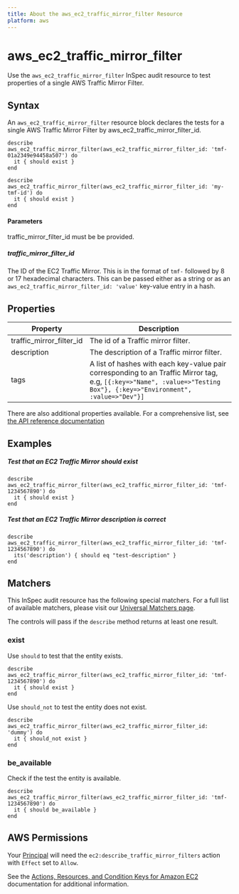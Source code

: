 ```yaml
---
title: About the aws_ec2_traffic_mirror_filter Resource
platform: aws
---
```


# aws\_ec2\_traffic\_mirror\_filter

Use the `aws_ec2_traffic_mirror_filter` InSpec audit resource to test properties of a single AWS Traffic Mirror Filter.

## Syntax

An `aws_ec2_traffic_mirror_filter` resource block declares the tests for a single AWS Traffic Mirror Filter by aws_ec2_traffic_mirror_filter_id.

    describe aws_ec2_traffic_mirror_filter(aws_ec2_traffic_mirror_filter_id: 'tmf-01a2349e94458a507') do
      it { should exist }
    end

    describe aws_ec2_traffic_mirror_filter(aws_ec2_traffic_mirror_filter_id: 'my-tmf-id') do
      it { should exist }
    end

#### Parameters

traffic_mirror_filter_id must be be provided.

##### traffic\_mirror\_filter\_id

The ID of the EC2 Traffic Mirror. This is in the format of `tmf-` followed by 8 or 17 hexadecimal characters.
This can be passed either as a string or as an `aws_ec2_traffic_mirror_filter_id: 'value'` key-value entry in a hash.

## Properties
|Property                 | Description|
| ---                     | --- |
|traffic_mirror_filter_id     | The id of a Traffic mirror filter.|
|description                  | The description of a Traffic mirror filter.|
|tags                         | A list of hashes with each key-value pair corresponding to an Traffic Mirror tag, e.g, `[{:key=>"Name", :value=>"Testing Box"}, {:key=>"Environment", :value=>"Dev"}]`|

There are also additional properties available. For a comprehensive list, see [the API reference documentation](https://docs.aws.amazon.com/AWSEC2/latest/APIReference/API_Instance.html)

## Examples

##### Test that an EC2 Traffic Mirror should exist
    describe aws_ec2_traffic_mirror_filter(aws_ec2_traffic_mirror_filter_id: 'tmf-1234567890') do
      it { should exist }
    end

##### Test that an EC2 Traffic Mirror description is correct
    describe aws_ec2_traffic_mirror_filter(aws_ec2_traffic_mirror_filter_id: 'tmf-1234567890') do
      its('description') { should eq "test-description" }
    end

## Matchers

This InSpec audit resource has the following special matchers. For a full list of available matchers, please visit our [Universal Matchers page](https://www.inspec.io/docs/reference/matchers/).

The controls will pass if the `describe` method returns at least one result.

### exist

Use `should` to test that the entity exists.

    describe aws_ec2_traffic_mirror_filter(aws_ec2_traffic_mirror_filter_id: 'tmf-1234567890') do
      it { should exist }
    end

Use `should_not` to test the entity does not exist.

    describe aws_ec2_traffic_mirror_filter(aws_ec2_traffic_mirror_filter_id: 'dummy') do
      it { should_not exist }
    end

### be_available

Check if the test the entity is available.

    describe aws_ec2_traffic_mirror_filter(aws_ec2_traffic_mirror_filter_id: 'tmf-1234567890') do
      it { should be_available }
    end

## AWS Permissions

Your [Principal](https://docs.aws.amazon.com/IAM/latest/UserGuide/intro-structure.html#intro-structure-principal) will need the `ec2:describe_traffic_mirror_filters` action with `Effect` set to `Allow`.

See the [Actions, Resources, and Condition Keys for Amazon EC2](https://docs.aws.amazon.com/IAM/latest/UserGuide/list_amazonec2.html) documentation for additional information.


